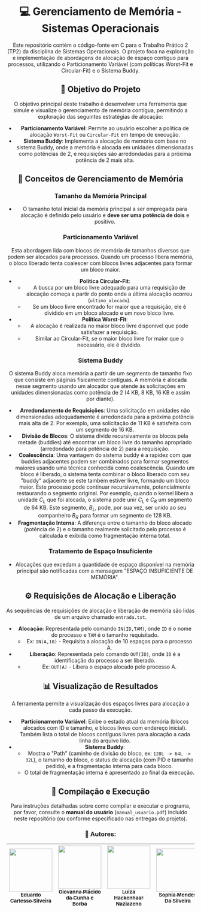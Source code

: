 <div align="center">

# 💻 Gerenciamento de Memória - Sistemas Operacionais

Este repositório contém o código-fonte em C para o Trabalho Prático 2 (TP2) da disciplina de Sistemas Operacionais. O projeto foca na exploração e implementação de abordagens de alocação de espaço contíguo para processos, utilizando o Particionamento Variável (com políticas Worst-Fit e Circular-Fit) e o Sistema Buddy.

## 🎯 Objetivo do Projeto

O objetivo principal deste trabalho é desenvolver uma ferramenta que simule e visualize o gerenciamento de memória contígua, permitindo a exploração das seguintes estratégias de alocação:

* **Particionamento Variável**: Permite ao usuário escolher a política de alocação `Worst-Fit` ou `Circular-Fit` em tempo de execução.
* **Sistema Buddy**: Implementa a alocação de memória com base no sistema Buddy, onde a memória é alocada em unidades dimensionadas como potências de 2, e requisições são arredondadas para a próxima potência de 2 mais alta.

## 🧠 Conceitos de Gerenciamento de Memória

### Tamanho da Memória Principal

* O tamanho total inicial da memória principal a ser empregada para alocação é definido pelo usuário e **deve ser uma potência de dois** e positivo.

### Particionamento Variável

Esta abordagem lida com blocos de memória de tamanhos diversos que podem ser alocados para processos. Quando um processo libera memória, o bloco liberado tenta coalescer com blocos livres adjacentes para formar um bloco maior.

* **Política Circular-Fit**:
    * A busca por um bloco livre adequado para uma requisição de alocação começa a partir do ponto onde a última alocação ocorreu (`ultimo_alocado`).
    * Se um bloco livre encontrado for maior que a requisição, ele é dividido em um bloco alocado e um novo bloco livre.
* **Política Worst-Fit**:
    * A alocação é realizada no maior bloco livre disponível que pode satisfazer a requisição.
    * Similar ao Circular-Fit, se o maior bloco livre for maior que o necessário, ele é dividido.

### Sistema Buddy

O sistema Buddy aloca memória a partir de um segmento de tamanho fixo que consiste em páginas fisicamente contíguas. A memória é alocada nesse segmento usando um alocador que atende às solicitações em unidades dimensionadas como potência de 2 (4 KB, 8 KB, 16 KB e assim por diante).

* **Arredondamento de Requisições**: Uma solicitação em unidades não dimensionadas adequadamente é arredondada para a próxima potência mais alta de 2. Por exemplo, uma solicitação de 11 KB é satisfeita com um segmento de 16 KB.
* **Divisão de Blocos**: O sistema divide recursivamente os blocos pela metade (buddies) até encontrar um bloco livre do tamanho apropriado (arredondado para potência de 2) para a requisição.
* **Coalescência**: Uma vantagem do sistema buddy é a rapidez com que buddies adjacentes podem ser combinados para formar segmentos maiores usando uma técnica conhecida como coalescência. Quando um bloco é liberado, o sistema tenta combinar o bloco liberado com seu "buddy" adjacente se este também estiver livre, formando um bloco maior. Este processo pode continuar recursivamente, potencialmente restaurando o segmento original. Por exemplo, quando o kernel libera a unidade $C_L$ que foi alocada, o sistema pode unir $C_L$ e $C_R$ um segmento de 64 KB. Este segmento, $B_L$, pode, por sua vez, ser unido ao seu companheiro $B_R$ para formar um segmento de 128 KB.
* **Fragmentação Interna**: A diferença entre o tamanho do bloco alocado (potência de 2) e o tamanho realmente solicitado pelo processo é calculada e exibida como fragmentação interna total.

### Tratamento de Espaço Insuficiente

* Alocações que excedam a quantidade de espaço disponível na memória principal são notificadas com a mensagem "ESPAÇO INSUFICIENTE DE MEMÓRIA".

## ⚙️ Requisições de Alocação e Liberação

As sequências de requisições de alocação e liberação de memória são lidas de um arquivo chamado `entrada.txt`.

* **Alocação**: Representada pelo comando `IN(ID,TAM)`, onde `ID` é o nome do processo e `TAM` é o tamanho requisitado.
    * Ex: `IN(A,10)` - Requisita a alocação de 10 espaços para o processo A.
* **Liberação**: Representada pelo comando `OUT(ID)`, onde `ID` é a identificação do processo a ser liberado.
    * Ex: `OUT(A)` - Libera o espaço alocado pelo processo A.

## 📊 Visualização de Resultados

A ferramenta permite a visualização dos espaços livres para alocação a cada passo da execução.

* **Particionamento Variável**: Exibe o estado atual da memória (blocos alocados com ID e tamanho, e blocos livres com endereço inicial). Também lista o total de blocos contíguos livres para alocação a cada linha do arquivo lido.
* **Sistema Buddy**:
    * Mostra o "Path" (caminho de divisão do bloco, ex: `128L -> 64L -> 32L`), o tamanho do bloco, o status de alocação (com PID e tamanho pedido), e a fragmentação interna para cada bloco.
    * O total de fragmentação interna é apresentado ao final da execução.

## 🚀 Compilação e Execução

Para instruções detalhadas sobre como compilar e executar o programa, por favor, consulte o **manual do usuário** (`manual_usuario.pdf`) incluído neste repositório (ou conforme especificado nas entregas do projeto).


### 👥 Autores:
| [<img loading="lazy" src="https://avatars.githubusercontent.com/u/125413722?v=4" width="115"><br><sub>Eduardo Carlesso Silveira</sub>](https://github.com/EduardoCarlesso) |  [<img loading="lazy" src="https://avatars.githubusercontent.com/u/143823107?v=4" width="115"><br><sub>Giovanna Plácido da Cunha e Borba</sub>](https://github.com/GiovannaBorba) | [<img loading="lazy" src="https://avatars.githubusercontent.com/u/142232479?v=4" width="115"><br><sub>Luiza Hackenhaar Naziazeno</sub>](https://github.com/luizahackenhaarnaziazeno) | [<img loading="lazy" src="https://avatars.githubusercontent.com/u/89554510?v=4" width="115"><br><sub>Sophia Mendes Da Silveira</sub>]([https://github.com/RobertoG400](https://github.com/SophiaSilveira)) |
| :-------------------------------: | :-------------------------------: | :-------------------------------: | :-------------------------------: |
